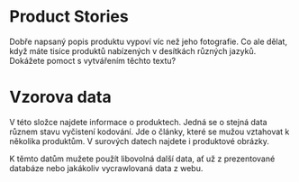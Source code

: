 # Product Stories #
Dobře napsaný popis produktu vypoví víc než jeho fotografie. Co ale dělat, když máte tisíce produktů nabízených v desítkách různých jazyků. Dokážete pomoct s vytvářením těchto textu?

# Vzorova data #

V této složce najdete informace o produktech. Jedná se o stejná data různem stavu vyčistení kodování. Jde o články, které se mužou vztahovat k několika produktům. V surových datech najdete i produktové obrázky.

K těmto datům mužete použít libovolná další data, ať už z prezentované databáze nebo jakákoliv vycrawlovaná data z webu.
